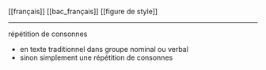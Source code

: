 [[français]] [[bac_français]] [[figure de style]]
___
répétition de consonnes 
- en texte traditionnel dans groupe nominal ou verbal
- sinon simplement une répétition de consonnes